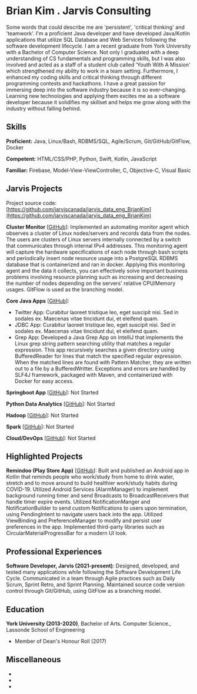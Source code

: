 # Brian Kim . Jarvis Consulting

Some words that could describe me are 'persistent', 'critical thinking' and 'teamwork'. I'm a proficient Java developer and have developed Java/Kotlin applications that utilize SQL Database and Web Services following the software development lifecycle. I am a recent graduate from York University with a Bachelor of Computer Science. Not only I graduated with a deep understanding of CS fundamentals and programming skills, but I was also involved and acted as a staff of a student club called 'Youth With A Mission' which strengthened my ability to work in a team setting. Furthermore, I enhanced my coding skills and critical thinking through different programming contests and hackathons. I have a  great passion for immersing deep into the software industry because it is so ever-changing. Learning new technologies and applying them excites me as a software developer because it solidifies my skillset and helps me grow along with the industry without falling behind.

## Skills

**Proficient:** Java, Linux/Bash, RDBMS/SQL, Agile/Scrum, Git/GitHub/GitFlow, Docker

**Competent:** HTML/CSS/PHP, Python, Swift, Kotlin, JavaScript

**Familiar:** Firebase, Model-View-ViewController, C, Objective-C, Visual Basic

## Jarvis Projects

Project source code: [https://github.com/jarviscanada/jarvis_data_eng_BrianKim](https://github.com/jarviscanada/jarvis_data_eng_BrianKim)


**Cluster Monitor** [[GitHub](https://github.com/jarviscanada/jarvis_data_eng_BrianKim/tree/master/linux_sql)]: Implemented an automating monitor agent which observes a cluster of Linux nodes/servers and records data from the nodes. The users are clusters of Linux servers internally connected by a switch that communicates through internal IPv4 addresses. This monitoring agent will capture the hardware specifications of each node through bash scripts and periodically insert node resource usage into a PostgreSQL RDBMS database that is containerized and ran in docker. Applying this monitoring agent and the data it collects, you can effectively solve important business problems involving resource planning such as increasing and decreasing the number of nodes depending on the servers' relative CPU/Memory usages. GitFlow is used as the branching model.

**Core Java Apps** [[GitHub](https://github.com/jarviscanada/jarvis_data_eng_BrianKim/tree/master/core_java)]:
      
  - Twitter App: Curabitur laoreet tristique leo, eget suscipit nisi. Sed in sodales ex. Maecenas vitae tincidunt dui, et eleifend quam.
  - JDBC App: Curabitur laoreet tristique leo, eget suscipit nisi. Sed in sodales ex. Maecenas vitae tincidunt dui, et eleifend quam.
  - Grep App: Developed a Java Grep App on IntelliJ that implements the Linux grep string pattern searching utility that matches a regular expression. This app recursively searches a given directory using BufferedReader for lines that match the specified regular expression. When the matched lines are found with Pattern Matcher, they are written out to a file by a BufferedWritter. Exceptions and errors are handled by SLF4J framework, packaged with Maven, and containerized with Docker for easy access.

**Springboot App** [[GitHub](https://github.com/jarviscanada/jarvis_data_eng_BrianKim/tree/master/springboot)]: Not Started

**Python Data Analytics** [[GitHub](https://github.com/jarviscanada/jarvis_data_eng_BrianKim/tree/master/python_data_anlytics)]: Not Started

**Hadoop** [[GitHub](https://github.com/jarviscanada/jarvis_data_eng_BrianKim/tree/master/hadoop)]: Not Started

**Spark** [[GitHub](https://github.com/jarviscanada/jarvis_data_eng_BrianKim/tree/master/spark)]: Not Started

**Cloud/DevOps** [[GitHub](https://github.com/jarviscanada/jarvis_data_eng_BrianKim/tree/master/cloud_devops)]: Not Started


## Highlighted Projects
**Remindoo (Play Store App)** [[GitHub](https://github.com/kimbrian94/Remindoo)]: Built and published an Android app in Kotlin that reminds people who work/study from home to drink water, stretch and to move around to build healthier work/study habits during COVID-19. Utilized Android Services (AlarmManager) to implement background running timer and send Broadcasts to BroadcastReceivers that handle timer expire events. Utilized NotificationManger and NotificationBuilder to send custom Notifications to users upon termination, using PendingIntent to navigate users back into the app. Utilized ViewBinding and PreferenceManager to modify and persist user preferences in the app. Implemented third-party libraries such as CircularMaterialProgressBar for a modern UI look.


## Professional Experiences

**Software Developer, Jarvis (2021-present)**: Designed, developed, and tested many applications while following the Software Development Life Cycle. Communicated in a team through Agile practices such as Daily Scrum, Sprint Retro, and Sprint Planning. Maintained source code version control through Git/GitHub, using GitFlow as a branching model. 


## Education
**York University (2013-2020)**, Bachelor of Arts. Computer Science., Lassonde School of Engineering
- Member of Dean's Honour Roll (2017)


## Miscellaneous
-  
-  
-  